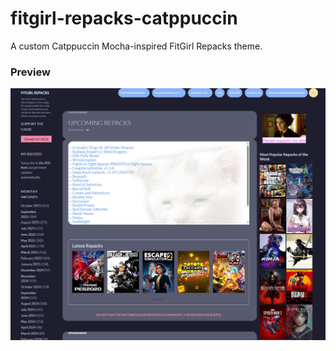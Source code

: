 # fitgirl-repacks-catppuccin
A custom Catppuccin Mocha-inspired FitGirl Repacks theme.
<b><h3>Preview</h3></b>
![Catppuccin Preview](https://github.com/shunsui18/fitgirl-repacks-catppuccin/blob/main/fitgirl-repacks-catppuccin-preview.png)
